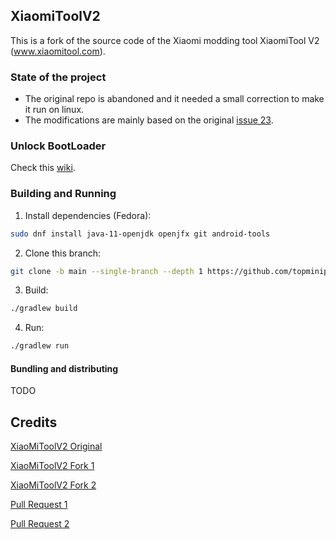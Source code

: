 ## XiaomiToolV2

This is a fork of the source code of the Xiaomi modding tool XiaomiTool V2 (www.xiaomitool.com).

### State of the project
  - The original repo is abandoned and it needed a small correction to make it run on linux.
  - The modifications are mainly based on the original [issue 23](https://github.com/francescotescari/XiaoMiToolV2/issues/23).

### Unlock BootLoader

Check this [wiki](https://github.com/tkapias/XiaoMiToolV2/wiki/Unlock-Bootloader-on-any-Xiaomi-Phones).

### Building and Running 

1. Install dependencies (Fedora):
```sh
sudo dnf install java-11-openjdk openjfx git android-tools
```
2. Clone this branch:
```sh
git clone -b main --single-branch --depth 1 https://github.com/topminipie/XiaoMiToolV2.git && cd XiaoMiToolV2
```
3. Build:
```sh
./gradlew build
```

4. Run:
```sh
./gradlew run
```

#### Bundling and distributing

TODO

## Credits

[XiaoMiToolV2 Original](https://github.com/francescotescari/XiaoMiToolV2)

[XiaoMiToolV2 Fork 1](https://github.com/Nik-Kot/XiaoMiToolV2/tree/linux)

[XiaoMiToolV2 Fork 2](https://github.com/tkapias/XiaoMiToolV2)

[Pull Request 1](https://github.com/francescotescari/XiaoMiToolV2/pull/103)

[Pull Request 2](https://github.com/francescotescari/XiaoMiToolV2/pull/98)
